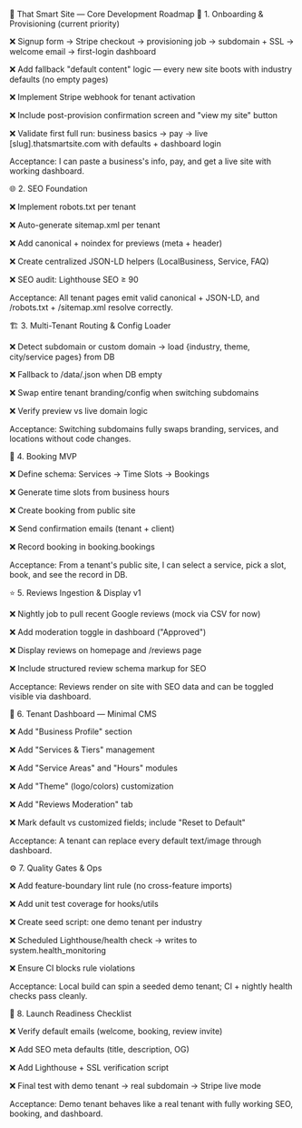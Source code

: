 🚀 That Smart Site — Core Development Roadmap
🧩 1. Onboarding & Provisioning (current priority)

❌ Signup form → Stripe checkout → provisioning job → subdomain + SSL → welcome email → first-login dashboard

❌ Add fallback "default content" logic — every new site boots with industry defaults (no empty pages)

❌ Implement Stripe webhook for tenant activation

❌ Include post-provision confirmation screen and "view my site" button

❌ Validate first full run: business basics → pay → live [slug].thatsmartsite.com with defaults + dashboard login

Acceptance: I can paste a business's info, pay, and get a live site with working dashboard.

🌐 2. SEO Foundation

❌ Implement robots.txt per tenant

❌ Auto-generate sitemap.xml per tenant

❌ Add canonical + noindex for previews (meta + header)

❌ Create centralized JSON-LD helpers (LocalBusiness, Service, FAQ)

❌ SEO audit: Lighthouse SEO ≥ 90

Acceptance: All tenant pages emit valid canonical + JSON-LD, and /robots.txt + /sitemap.xml resolve correctly.

🏗️ 3. Multi-Tenant Routing & Config Loader

❌ Detect subdomain or custom domain → load {industry, theme, city/service pages} from DB

❌ Fallback to /data/<industry>.json when DB empty

❌ Swap entire tenant branding/config when switching subdomains

❌ Verify preview vs live domain logic

Acceptance: Switching subdomains fully swaps branding, services, and locations without code changes.

📅 4. Booking MVP

❌ Define schema: Services → Time Slots → Bookings

❌ Generate time slots from business hours

❌ Create booking from public site

❌ Send confirmation emails (tenant + client)

❌ Record booking in booking.bookings

Acceptance: From a tenant's public site, I can select a service, pick a slot, book, and see the record in DB.

⭐ 5. Reviews Ingestion & Display v1

❌ Nightly job to pull recent Google reviews (mock via CSV for now)

❌ Add moderation toggle in dashboard ("Approved")

❌ Display reviews on homepage and /reviews page

❌ Include structured review schema markup for SEO

Acceptance: Reviews render on site with SEO data and can be toggled visible via dashboard.

🧭 6. Tenant Dashboard — Minimal CMS

❌ Add "Business Profile" section

❌ Add "Services & Tiers" management

❌ Add "Service Areas" and "Hours" modules

❌ Add "Theme" (logo/colors) customization

❌ Add "Reviews Moderation" tab

❌ Mark default vs customized fields; include "Reset to Default"

Acceptance: A tenant can replace every default text/image through dashboard.

⚙️ 7. Quality Gates & Ops

❌ Add feature-boundary lint rule (no cross-feature imports)

❌ Add unit test coverage for hooks/utils

❌ Create seed script: one demo tenant per industry

❌ Scheduled Lighthouse/health check → writes to system.health_monitoring

❌ Ensure CI blocks rule violations

Acceptance: Local build can spin a seeded demo tenant; CI + nightly health checks pass cleanly.

🎯 8. Launch Readiness Checklist

❌ Verify default emails (welcome, booking, review invite)

❌ Add SEO meta defaults (title, description, OG)

❌ Add Lighthouse + SSL verification script

❌ Final test with demo tenant → real subdomain → Stripe live mode

Acceptance: Demo tenant behaves like a real tenant with fully working SEO, booking, and dashboard.
